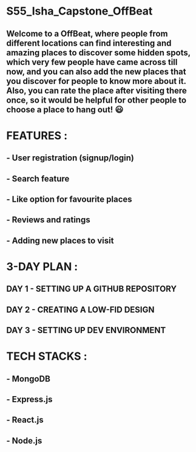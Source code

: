 # S55_Isha_Capstone_OffBeat


## Welcome to a OffBeat, where people from different locations can find interesting and amazing places to discover some hidden spots, which very few people have came across till now, and you can also add the new places that you discover for people to know more about it. Also, you can rate the place after visiting there once, so it would be helpful for other people to choose a place to hang out! 😃


# FEATURES :

## - User registration (signup/login)
## - Search feature
## - Like option for favourite places
## - Reviews and ratings
## - Adding new places to visit


# 3-DAY PLAN :

## DAY 1 - SETTING UP A GITHUB REPOSITORY

## DAY 2 - CREATING A LOW-FID DESIGN

## DAY 3 - SETTING UP DEV ENVIRONMENT


# TECH STACKS :

## - MongoDB
## - Express.js
## - React.js
## - Node.js







